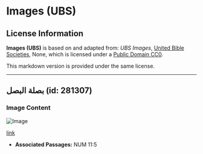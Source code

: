 # Images (UBS)

## License Information

**Images (UBS)** is based on and adapted from: _UBS Images_, [United Bible Societies](https://unitedbiblesocieties.org/), None, which is licensed under a [Public Domain CC0](https://creativecommons.org/public-domain/cc0/).

This markdown version is provided under the same license.



--------------------------------

## بصلة البصل (id: 281307)

### Image Content

![Image](https://cdn.aquifer.bible/aquifer-content/resources/Media/WEB-0685_onion_bulb.jpg)

[link](https://cdn.aquifer.bible/aquifer-content/resources/Media/WEB-0685_onion_bulb.jpg)

* **Associated Passages:** NUM 11:5

